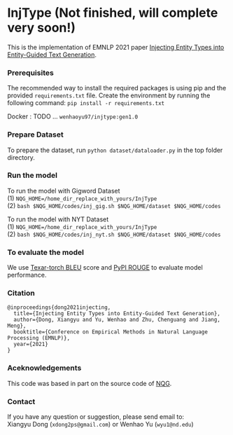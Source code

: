 # InjType (Not finished, will complete very soon!)

This is the implementation of EMNLP 2021 paper [Injecting Entity Types into Entity-Guided Text Generation](https://arxiv.org/abs/2009.13401).

### Prerequisites

The recommended way to install the required packages is using pip and the provided `requirements.txt` file. Create the environment by running the following command: `pip install -r requirements.txt`

Docker : TODO ... `wenhaoyu97/injtype:gen1.0`

### Prepare Dataset
To prepare the dataset, run `python dataset/dataloader.py` in the top folder directory.

### Run the model
To run the model with Gigword Dataset <br>
(1) `NQG_HOME=/home_dir_replace_with_yours/InjType` <br>
(2) `bash $NQG_HOME/codes/inj_gig.sh $NQG_HOME/dataset $NQG_HOME/codes` <br>

To run the model with NYT Dataset <br>
(1) `NQG_HOME=/home_dir_replace_with_yours/InjType` <br>
(2) `bash $NQG_HOME/codes/inj_nyt.sh $NQG_HOME/dataset $NQG_HOME/codes`

### To evaluate the model
We use [Texar-torch BLEU](https://github.com/asyml/texar-pytorch) score and [PyPI ROUGE](https://pypi.org/project/rouge/) to evaluate model performance.

### Citation

```
@inproceedings{dong2021injecting,
  title={Injecting Entity Types into Entity-Guided Text Generation},
  author={Dong, Xiangyu and Yu, Wenhao and Zhu, Chenguang and Jiang, Meng},
  booktitle={Conference on Empirical Methods in Natural Language Processing (EMNLP)},
  year={2021}
}
```

### Aceknowledgements
This code was based in part on the source code of [NQG](https://github.com/magic282/NQG).


### Contact
If you have any question or suggestion, please send email to: \
Xiangyu Dong (```xdong2ps@gmail.com```) or Wenhao Yu (```wyu1@nd.edu```)
